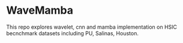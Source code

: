 # WaveMamba
This repo explores wavelet, cnn and mamba implementation on HSIC becnchmark datasets including PU, Salinas, Houston.
